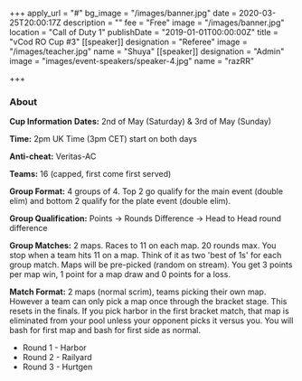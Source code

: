 +++
apply_url = "#"
bg_image = "/images/banner.jpg"
date = 2020-03-25T20:00:17Z
description = ""
fee = "Free"
image = "/images/banner.jpg"
location = "Call of Duty 1"
publishDate = "2019-01-01T00:00:00Z"
title = "vCod RO Cup #3"
[[speaker]]
designation = "Referee"
image = "/images/teacher.jpg"
name = "Shuya"
[[speaker]]
designation = "Admin"
image = "images/event-speakers/speaker-4.jpg"
name = "razRR"

+++
### About

**Cup Information** **Dates:** 2nd of May (Saturday) & 3rd of May (Sunday) 

**Time:** 2pm UK Time (3pm CET) start on both days 

**Anti-cheat:** Veritas-AC 

**Teams:** 16 (capped, first come first served) 

**Group Format:** 4 groups of 4. Top 2 go qualify for the main event (double elim) and bottom 2 qualify for the plate event (double elim). 

**Group Qualification:** Points -> Rounds Difference -> Head to Head round difference 

**Group Matches:** 2 maps. Races to 11 on each map. 20 rounds max. You stop when a team hits 11 on a map. Think of it as two 'best of 1s' for each group match. Maps will be pre-picked (random on stream). You get 3 points per map win, 1 point for a map draw and 0 points for a loss.

**Match Format:** 2 maps (normal scrim), teams picking their own map. However a team can only pick a map once through the bracket stage. This resets in the finals. If you pick harbor in the first bracket match, that map is eliminated from your pool unless your opponent picks it versus you. You will bash for first map and bash for first side as normal.

* Round 1 - Harbor
* Round 2 - Railyard
* Round 3 - Hurtgen
